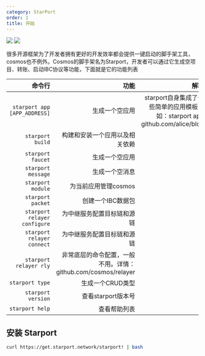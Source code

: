 ```yaml
---
category: StarPort
order: 1
title: 开始
---
```


![](https://img.shields.io/badge/go-v1.16.5-blue)
![](https://img.shields.io/badge/starpot-v0.15.1-green)

很多开源框架为了开发者拥有更好的开发效率都会提供一键启动的脚手架工具，cosmos也不例外。Cosmos的脚手架名为Starport，开发者可以通过它生成空项目、转账、启动IBC协议等功能，下面就是它的功能列表

|命令行|功能|解释|
|---:|---:|---:|
|`starport app [APP_ADDRESS]`|生成一个空应用|starport自身集成了一些简单的应用模板，如：starport app github.com/alice/blog|
|`starport build`|构建和安装一个应用以及相关依赖||
|`starport faucet`|生成一个空应用||
|`starport message`|生成一个空消息||
|`starport module`|为当前应用管理cosmos||
|`starport packet`|创建一个IBC数据包||
|`starport relayer configure`|为中继服务配置目标链和源链||
|`starport relayer connect`|为中继服务配置目标链和源链||
|`starport relayer rly`|非常底层的命令配置，一般不用。详情：github.com/cosmos/relayer||
|`starport type`|生成一个CRUD类型||
|`starport version`|查看starport版本号||
|`starport help`|查看帮助列表||

## 安装 Starport

```bash
curl https://get.starport.network/starport! | bash
```